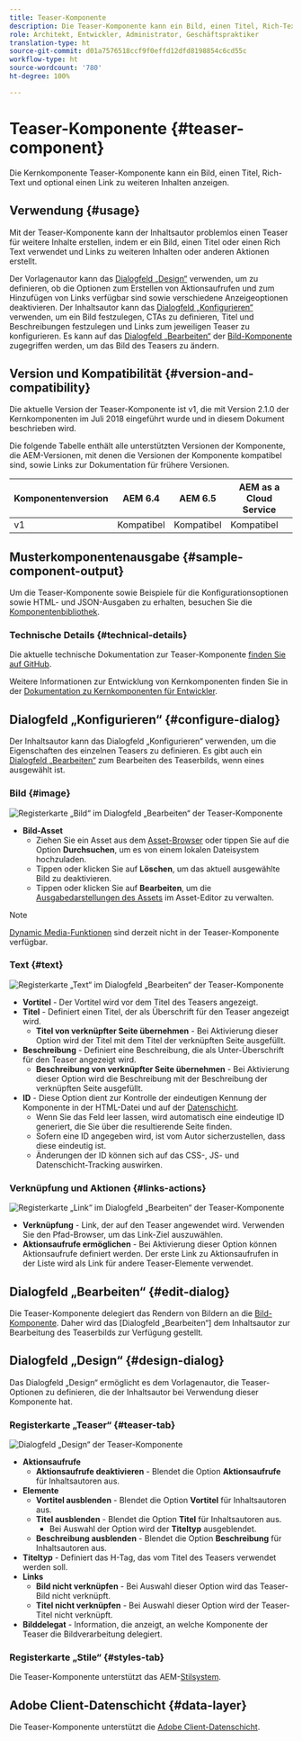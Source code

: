 ```yaml
---
title: Teaser-Komponente
description: Die Teaser-Komponente kann ein Bild, einen Titel, Rich-Text und optional einen Link zu weiteren Inhalten anzeigen.
role: Architekt, Entwickler, Administrator, Geschäftspraktiker
translation-type: ht
source-git-commit: d01a7576518ccf9f0effd12dfd8198854c6cd55c
workflow-type: ht
source-wordcount: '780'
ht-degree: 100%

---
```



# Teaser-Komponente {#teaser-component}

Die Kernkomponente Teaser-Komponente kann ein Bild, einen Titel, Rich-Text und optional einen Link zu weiteren Inhalten anzeigen.

## Verwendung {#usage}

Mit der Teaser-Komponente kann der Inhaltsautor problemlos einen Teaser für weitere Inhalte erstellen, indem er ein Bild, einen Titel oder einen Rich Text verwendet und Links zu weiteren Inhalten oder anderen Aktionen erstellt.

Der Vorlagenautor kann das [Dialogfeld „Design“](#design-dialog) verwenden, um zu definieren, ob die Optionen zum Erstellen von Aktionsaufrufen und zum Hinzufügen von Links verfügbar sind sowie verschiedene Anzeigeoptionen deaktivieren. Der Inhaltsautor kann das [Dialogfeld „Konfigurieren“](#configure-dialog) verwenden, um ein Bild festzulegen, CTAs zu definieren, Titel und Beschreibungen festzulegen und Links zum jeweiligen Teaser zu konfigurieren. Es kann auf das [Dialogfeld „Bearbeiten“](image.md#edit-dialog) der [Bild-Komponente](image.md) zugegriffen werden, um das Bild des Teasers zu ändern.

## Version und Kompatibilität {#version-and-compatibility}

Die aktuelle Version der Teaser-Komponente ist v1, die mit Version 2.1.0 der Kernkomponenten im Juli 2018 eingeführt wurde und in diesem Dokument beschrieben wird.

Die folgende Tabelle enthält alle unterstützten Versionen der Komponente, die AEM-Versionen, mit denen die Versionen der Komponente kompatibel sind, sowie Links zur Dokumentation für frühere Versionen.

| Komponentenversion | AEM 6.4 | AEM 6.5 | AEM as a Cloud Service |
|---|---|---|---|
| v1 | Kompatibel | Kompatibel | Kompatibel |

## Musterkomponentenausgabe {#sample-component-output}

Um die Teaser-Komponente sowie Beispiele für die Konfigurationsoptionen sowie HTML- und JSON-Ausgaben zu erhalten, besuchen Sie die [Komponentenbibliothek](https://adobe.com/go/aem_cmp_library_teaser_de).

### Technische Details {#technical-details}

Die aktuelle technische Dokumentation zur Teaser-Komponente [finden Sie auf GitHub](https://adobe.com/go/aem_cmp_tech_teaser_v1_de).

Weitere Informationen zur Entwicklung von Kernkomponenten finden Sie in der [Dokumentation zu Kernkomponenten für Entwickler](/help/developing/overview.md).

## Dialogfeld „Konfigurieren“ {#configure-dialog}

Der Inhaltsautor kann das Dialogfeld „Konfigurieren“ verwenden, um die Eigenschaften des einzelnen Teasers zu definieren. Es gibt auch ein [Dialogfeld „Bearbeiten“](#edit-dialog) zum Bearbeiten des Teaserbilds, wenn eines ausgewählt ist.

### Bild {#image}

![Registerkarte „Bild“ im Dialogfeld „Bearbeiten“ der Teaser-Komponente](/help/assets/teaser-edit-image.png)

* **Bild-Asset**
   * Ziehen Sie ein Asset aus dem [Asset-Browser](https://docs.adobe.com/content/help/de-DE/experience-manager-cloud-service/sites/authoring/fundamentals/environment-tools.translate.html) oder tippen Sie auf die Option **Durchsuchen**, um es von einem lokalen Dateisystem hochzuladen.
   * Tippen oder klicken Sie auf **Löschen**, um das aktuell ausgewählte Bild zu deaktivieren.
   * Tippen oder klicken Sie auf **Bearbeiten**, um die [Ausgabedarstellungen des Assets](https://docs.adobe.com/content/help/de-DE/experience-manager-cloud-service/assets/manage/manage-digital-assets.translate.html) im Asset-Editor zu verwalten.

>[!NOTE]
>
>[Dynamic Media-Funktionen](image.md#dynamic-media) sind derzeit nicht in der Teaser-Komponente verfügbar.

### Text {#text}

![Registerkarte „Text“ im Dialogfeld „Bearbeiten“ der Teaser-Komponente](/help/assets/teaser-edit-text.png)

* **Vortitel** - Der Vortitel wird vor dem Titel des Teasers angezeigt.
* **Titel** - Definiert einen Titel, der als Überschrift für den Teaser angezeigt wird.
   * **Titel von verknüpfter Seite übernehmen** - Bei Aktivierung dieser Option wird der Titel mit dem Titel der verknüpften Seite ausgefüllt.
* **Beschreibung** - Definiert eine Beschreibung, die als Unter-Überschrift für den Teaser angezeigt wird.
   * **Beschreibung von verknüpfter Seite übernehmen** - Bei Aktivierung dieser Option wird die Beschreibung mit der Beschreibung der verknüpften Seite ausgefüllt.
* **ID** - Diese Option dient zur Kontrolle der eindeutigen Kennung der Komponente in der HTML-Datei und auf der [Datenschicht](/help/developing/data-layer/overview.md).
   * Wenn Sie das Feld leer lassen, wird automatisch eine eindeutige ID generiert, die Sie über die resultierende Seite finden.
   * Sofern eine ID angegeben wird, ist vom Autor sicherzustellen, dass diese eindeutig ist.
   * Änderungen der ID können sich auf das CSS-, JS- und Datenschicht-Tracking auswirken.

### Verknüpfung und Aktionen {#links-actions}

![Registerkarte „Link“ im Dialogfeld „Bearbeiten“ der Teaser-Komponente](/help/assets/teaser-edit-link.png)

* **Verknüpfung** - Link, der auf den Teaser angewendet wird. Verwenden Sie den Pfad-Browser, um das Link-Ziel auszuwählen.
* **Aktionsaufrufe ermöglichen** - Bei Aktivierung dieser Option können Aktionsaufrufe definiert werden. Der erste Link zu Aktionsaufrufen in der Liste wird als Link für andere Teaser-Elemente verwendet.

## Dialogfeld „Bearbeiten“ {#edit-dialog}

Die Teaser-Komponente delegiert das Rendern von Bildern an die [Bild-Komponente](image.md). Daher wird das [Dialogfeld „Bearbeiten“] dem Inhaltsautor zur Bearbeitung des Teaserbilds zur Verfügung gestellt.

## Dialogfeld „Design“ {#design-dialog}

Das Dialogfeld „Design“ ermöglicht es dem Vorlagenautor, die Teaser-Optionen zu definieren, die der Inhaltsautor bei Verwendung dieser Komponente hat.

### Registerkarte „Teaser“ {#teaser-tab}

![Dialogfeld „Design“ der Teaser-Komponente](/help/assets/teaser-design.png)

* **Aktionsaufrufe**
   * **Aktionsaufrufe deaktivieren** - Blendet die Option **Aktionsaufrufe** für Inhaltsautoren aus.
* **Elemente**
   * **Vortitel ausblenden** - Blendet die Option **Vortitel** für Inhaltsautoren aus.
   * **Titel ausblenden** - Blendet die Option **Titel** für Inhaltsautoren aus.
      * Bei Auswahl der Option wird der **Titeltyp** ausgeblendet.
   * **Beschreibung ausblenden** - Blendet die Option **Beschreibung** für Inhaltsautoren aus.
* **Titeltyp** - Definiert das H-Tag, das vom Titel des Teasers verwendet werden soll.
* **Links**
   * **Bild nicht verknüpfen** - Bei Auswahl dieser Option wird das Teaser-Bild nicht verknüpft.
   * **Titel nicht verknüpfen** - Bei Auswahl dieser Option wird der Teaser-Titel nicht verknüpft.
* **Bilddelegat** - Information, die anzeigt, an welche Komponente der Teaser die Bildverarbeitung delegiert.

### Registerkarte „Stile“ {#styles-tab}

Die Teaser-Komponente unterstützt das AEM-[Stilsystem](/help/get-started/authoring.md#component-styling).

## Adobe Client-Datenschicht {#data-layer}

Die Teaser-Komponente unterstützt die [Adobe Client-Datenschicht](/help/developing/data-layer/overview.md).

